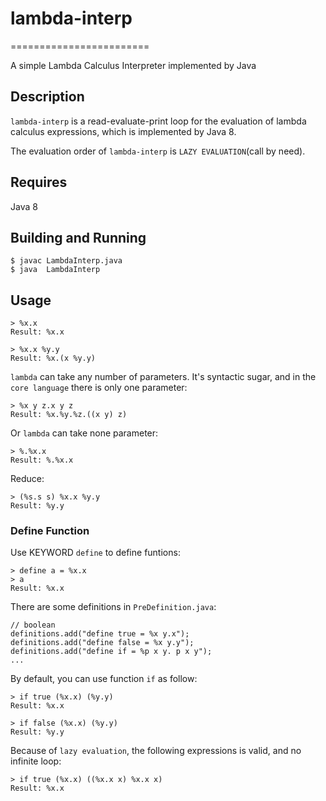 # lambda-interp
========================

A simple Lambda Calculus Interpreter implemented by Java

## Description
`lambda-interp` is a read-evaluate-print loop for the evaluation of lambda calculus expressions, which is implemented by Java 8.

The evaluation order of `lambda-interp` is `LAZY EVALUATION`(call by need).

## Requires
Java 8


## Building and Running

    $ javac LambdaInterp.java
    $ java  LambdaInterp

## Usage

    > %x.x
    Result: %x.x

    > %x.x %y.y
    Result: %x.(x %y.y)

`lambda` can take any number of parameters. It's syntactic sugar, and in the `core language` there is only one parameter:

    > %x y z.x y z
    Result: %x.%y.%z.((x y) z)

Or `lambda` can take none parameter:

    > %.%x.x
    Result: %.%x.x

Reduce:

    > (%s.s s) %x.x %y.y
    Result: %y.y

### Define Function

Use KEYWORD `define` to define funtions:

    > define a = %x.x
    > a
    Result: %x.x

There are some definitions in `PreDefinition.java`:

    // boolean
    definitions.add("define true = %x y.x");
    definitions.add("define false = %x y.y");
    definitions.add("define if = %p x y. p x y");
    ...

By default, you can use function `if` as follow:

    > if true (%x.x) (%y.y)
    Result: %x.x

    > if false (%x.x) (%y.y)
    Result: %y.y

Because of `lazy evaluation`, the following expressions is valid, and no infinite loop:

    > if true (%x.x) ((%x.x x) %x.x x)
    Result: %x.x
